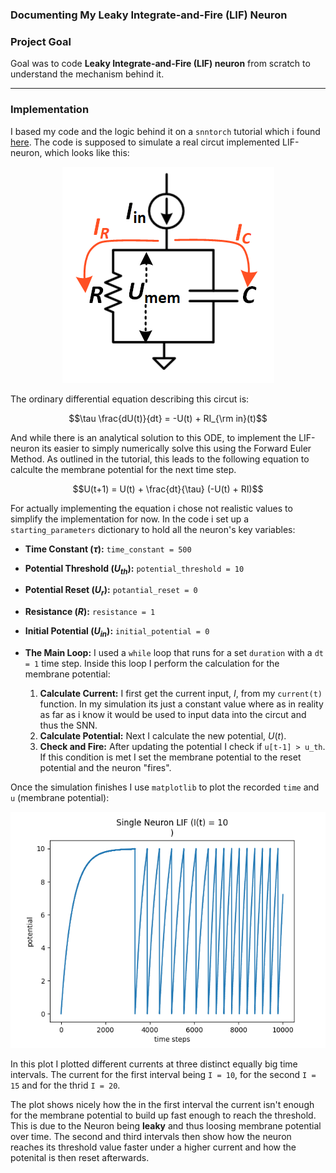 ### Documenting My Leaky Integrate-and-Fire (LIF) Neuron 

### Project Goal

Goal was to code  **Leaky Integrate-and-Fire (LIF) neuron** from scratch to understand the mechanism behind it.

---

### Implementation 


I based my code and the logic behind it on a `snntorch` tutorial which i found [here](https://snntorch.readthedocs.io/en/latest/tutorials/tutorial_2.html). The code is supposed to simulate a real circut implemented LIF-neuron, which looks like this:

<p align="center">
  <img src="img/2ptrt79q.png" alt="LIF-neuron circut">
</p>

The ordinary differential equation describing this circut is:

$$\tau \frac{dU(t)}{dt} = -U(t) + RI_{\rm in}(t)$$

And while there is an analytical solution to this ODE, to implement the LIF-neuron its easier to simply numerically solve this using the Forward Euler Method. 
As outlined in the tutorial, this leads to the following equation to calculte the membrane potential for the next time step.

$$U(t+1) = U(t) + \frac{dt}{\tau} (-U(t) + RI)$$

For actually implementing the equation i chose not realistic values to simplify the implementation for now.
In the code i set up a `starting_parameters` dictionary to hold all the neuron's key variables:
   * **Time Constant ($\tau$):** `time_constant = 500` </br>
   * **Potential Threshold ($U_{th}$):** `potential_threshold = 10` </br>
   * **Potential Reset ($U_r$):** `potantial_reset = 0` </br>
   * **Resistance ($R$):** `resistance = 1` </br>
   * **Initial Potential ($U_{in}$):** `initial_potential = 0` </br>

* **The Main Loop:** I used a `while` loop that runs for a set `duration` with a `dt = 1` time step. Inside this loop I perform the calculation for the membrane potential:
    1.  **Calculate Current:** I first get the current input, $I$, from my `current(t)` function. In my simulation its just a constant value where as in reality as far as i know it would be used to input data into the circut and thus the SNN.
    2.  **Calculate Potential:** Next I calculate the new potential, $U(t)$.
    3.  **Check and Fire:** After updating the potential I check if `u[t-1] > u_th`. If this condition is met I set the membrane potential to the reset potential and the neuron "fires".

Once the simulation finishes I use `matplotlib` to plot the recorded `time` and `u` (membrane potential):

<p align="center">
  <img src="img/LIF-neuron.png" alt="LIF-neuron plot">
</p>

In this plot I plotted different currents at three distinct equally big time intervals.  The current for the first interval being `I = 10`, for the second `I = 15` and for the thrid `I = 20`. 

The plot shows nicely how the in the first interval the current isn't enough for the membrane potential to build up fast enough to reach the threshold. This is due to the Neuron being **leaky** and thus loosing membrane potential over time. The second and third intervals then show how the neuron reaches its threshold value faster under a higher current and how the potenital is then reset afterwards.

